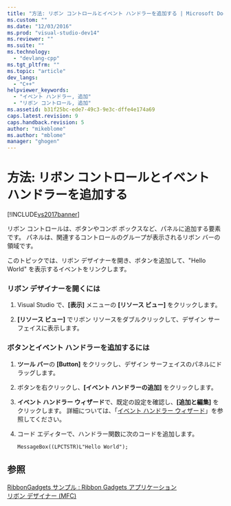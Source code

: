 ```yaml
---
title: "方法: リボン コントロールとイベント ハンドラーを追加する | Microsoft Docs"
ms.custom: ""
ms.date: "12/03/2016"
ms.prod: "visual-studio-dev14"
ms.reviewer: ""
ms.suite: ""
ms.technology: 
  - "devlang-cpp"
ms.tgt_pltfrm: ""
ms.topic: "article"
dev_langs: 
  - "C++"
helpviewer_keywords: 
  - "イベント ハンドラー, 追加"
  - "リボン コントロール, 追加"
ms.assetid: b31f25bc-ede7-49c3-9e3c-dffe4e174a69
caps.latest.revision: 9
caps.handback.revision: 5
author: "mikeblome"
ms.author: "mblome"
manager: "ghogen"
---
```

# 方法: リボン コントロールとイベント ハンドラーを追加する
[!INCLUDE[vs2017banner](../assembler/inline/includes/vs2017banner.md)]

リボン コントロールは、ボタンやコンボ ボックスなど、パネルに追加する要素です。  パネルは、関連するコントロールのグループが表示されるリボン バーの領域です。  
  
 このトピックでは、リボン デザイナーを開き、ボタンを追加して、"Hello World" を表示するイベントをリンクします。  
  
### リボン デザイナーを開くには  
  
1.  Visual Studio で、**\[表示\]** メニューの **\[リソース ビュー\]** をクリックします。  
  
2.  **\[リソース ビュー\]** でリボン リソースをダブルクリックして、デザイン サーフェイスに表示します。  
  
### ボタンとイベント ハンドラーを追加するには  
  
1.  **ツール バー**の **\[Button\]** をクリックし、デザイン サーフェイスのパネルにドラッグします。  
  
2.  ボタンを右クリックし、**\[イベント ハンドラーの追加\]** をクリックします。  
  
3.  **イベント ハンドラー ウィザード**で、既定の設定を確認し、**\[追加と編集\]** をクリックします。  詳細については、「[イベント ハンドラー ウィザード](../ide/event-handler-wizard.md)」を参照してください。  
  
4.  コード エディターで、ハンドラー関数に次のコードを追加します。  
  
    ```  
    MessageBox((LPCTSTR)L"Hello World");  
    ```  
  
## 参照  
 [RibbonGadgets サンプル : Ribbon Gadgets アプリケーション](../top/visual-cpp-samples.md)   
 [リボン デザイナー \(MFC\)](../mfc/ribbon-designer-mfc.md)